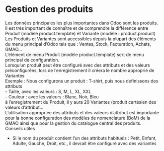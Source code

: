 # Gestion des produits

Les données principales les plus importantes dans Odoo sont les produits.\
Il est très important de connaître et de comprendre la différence entre Produit (modèle product.template) et Variante (modèle : product.product)\
Les Produits et Variantes sont accessibles depuis la plupart des éléments du menu principal d’Odoo tels que : Ventes, Stock, Facturation, Achats, GMAO...\
L’élément de menu Produit (modèle product.template) sert de menu principal de configuration.\
Lorsqu’un produit peut être configuré avec des attributs et des valeurs préconfigurées, lors de l’enregistrement il créera le nombre approprié de Variantes\
Exemple : Nous configurons un produit : T-shirt, puis nous définissons des attributs\
\- Taille, avec les valeurs : S, M, L, XL, XXL\
\- Couleur : avec les valeurs : Blanc, Noir, Bleu\
à l’enregistrement du Produit, il y aura 20 Variantes (produit cartésien des valeurs d’attribut...\
L’utilisation appropriée des attributs et des valeurs d’attribut est importante pour la bonne configuration des modèles de nomenclature (BoM) de la GMAO ainsi que pour la gestion du catalogue central des produits.\
Conseils utiles

* Si le nom du produit contient l’un des attributs habituels : Petit, Enfant, Adulte, Gauche, Droit, etc., il devrait être configuré avec des variantes
